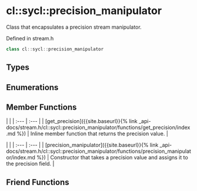 ---
---
# cl::sycl::precision_manipulator

Class that encapsulates a precision stream manipulator. 

Defined in stream.h

```cpp
class cl::sycl::precision_manipulator
```

## Types

## Enumerations

## Member Functions

   |   |
| :--- | :--- |
| [get_precision]({{site.baseurl}}{% link _api-docs/stream.h/cl::sycl::precision_manipulator/functions/get_precision/index.md %}) | Inline member function that returns the precision value.  |

   |   |
| :--- | :--- |
| [precision_manipulator]({{site.baseurl}}{% link _api-docs/stream.h/cl::sycl::precision_manipulator/functions/precision_manipulator/index.md %}) | Constructor that takes a precision value and assigns it to the precision field.  |


## Friend Functions

